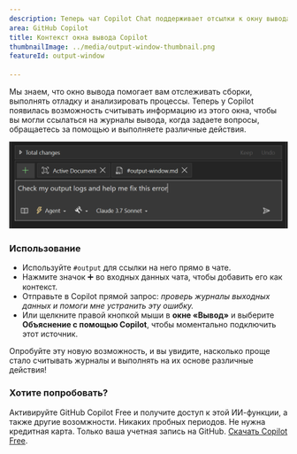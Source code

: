 ```yaml
---
description: Теперь чат Copilot Chat поддерживает отсылки к окну вывода как к контексту.
area: GitHub Copilot
title: Контекст окна вывода Copilot
thumbnailImage: ../media/output-window-thumbnail.png
featureId: output-window

---
```



Мы знаем, что окно вывода помогает вам отслеживать сборки, выполнять отладку и анализировать процессы. Теперь у Copilot появилась возможность считывать информацию из этого окна, чтобы вы могли ссылаться на журналы вывода, когда задаете вопросы, обращаетесь за помощью и выполняете различные действия.

![Окно вывода](../media/output-window.png)

### Использование
- Используйте `#output` для ссылки на него прямо в чате.
- Нажмите значок ➕ во входных данных чата, чтобы добавить его как контекст.
- Отправьте в Copilot прямой запрос: *проверь журналы выходных данных и помоги мне устранить эту ошибку.*
- Или щелкните правой кнопкой мыши в **окне «Вывод»** и выберите **Объяснение с помощью Copilot**, чтобы моментально подключить этот источник.

Опробуйте эту новую возможность, и вы увидите, насколько проще стало считывать журналы и выполнять на их основе различные действия!

### Хотите попробовать?
Активируйте GitHub Copilot Free и получите доступ к этой ИИ-функции, а также другие возомжности.
Никаких пробных периодов. Не нужна кредитная карта. Только ваша учетная запись на GitHub. [Скачать Copilot Free](https://github.com/settings/copilot).
